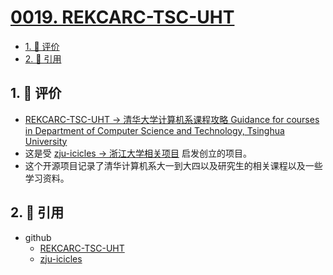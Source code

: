 # [0019. REKCARC-TSC-UHT](https://github.com/tnotesjs/TNotes.git-notes/tree/main/notes/0019.%20REKCARC-TSC-UHT)

<!-- region:toc -->

- [1. 🫧 评价](#1--评价)
- [2. 🔗 引用](#2--引用)

<!-- endregion:toc -->

## 1. 🫧 评价

- [REKCARC-TSC-UHT -> 清华大学计算机系课程攻略 Guidance for courses in Department of Computer Science and Technology, Tsinghua University][1]
- 这是受 [zju-icicles -> 浙江大学相关项目][2] 启发创立的项目。
- 这个开源项目记录了清华计算机系大一到大四以及研究生的相关课程以及一些学习资料。

## 2. 🔗 引用

- github
  - [REKCARC-TSC-UHT][1]
  - [zju-icicles][2]

[1]: https://github.com/PKUanonym/REKCARC-TSC-UHT
[2]: https://github.com/QSCTech/zju-icicles
